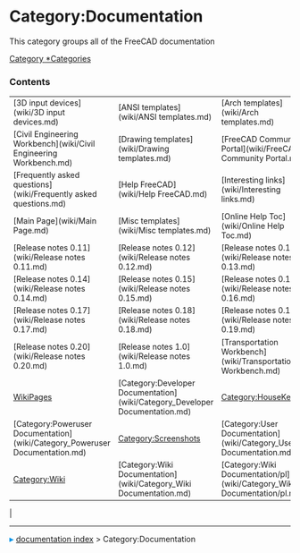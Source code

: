 # Category:Documentation
This category groups all of the FreeCAD documentation

[Category   *Categories](Category_Categories.md)

### Contents

|     |     |     |
| --- | --- | --- |
| [3D input devices](wiki/3D input devices.md) | [ANSI templates](wiki/ANSI templates.md) | [Arch templates](wiki/Arch templates.md) |
| [Civil Engineering Workbench](wiki/Civil Engineering Workbench.md) | [Drawing templates](wiki/Drawing templates.md) | [FreeCAD Community Portal](wiki/FreeCAD Community Portal.md) |
| [Frequently asked questions](wiki/Frequently asked questions.md) | [Help FreeCAD](wiki/Help FreeCAD.md) | [Interesting links](wiki/Interesting links.md) |
| [Main Page](wiki/Main Page.md) | [Misc templates](wiki/Misc templates.md) | [Online Help Toc](wiki/Online Help Toc.md) |
| [Release notes 0.11](wiki/Release notes 0.11.md) | [Release notes 0.12](wiki/Release notes 0.12.md) | [Release notes 0.13](wiki/Release notes 0.13.md) |
| [Release notes 0.14](wiki/Release notes 0.14.md) | [Release notes 0.15](wiki/Release notes 0.15.md) | [Release notes 0.16](wiki/Release notes 0.16.md) |
| [Release notes 0.17](wiki/Release notes 0.17.md) | [Release notes 0.18](wiki/Release notes 0.18.md) | [Release notes 0.19](wiki/Release notes 0.19.md) |
| [Release notes 0.20](wiki/Release notes 0.20.md) | [Release notes 1.0](wiki/Release notes 1.0.md) | [Transportation Workbench](wiki/Transportation Workbench.md) |
| [WikiPages](wiki/WikiPages.md) | [Category:Developer Documentation](wiki/Category_Developer Documentation.md) | [Category:HouseKeeping](wiki/Category_HouseKeeping.md) |
| [Category:Poweruser Documentation](wiki/Category_Poweruser Documentation.md) | [Category:Screenshots](wiki/Category_Screenshots.md) | [Category:User Documentation](wiki/Category_User Documentation.md) |
| [Category:Wiki](wiki/Category_Wiki.md) | [Category:Wiki Documentation](wiki/Category_Wiki Documentation.md) | [Category:Wiki Documentation/pl](wiki/Category_Wiki Documentation/pl.md) |
|



---
![](images/Right_arrow.png) [documentation index](../README.md) > Category:Documentation

